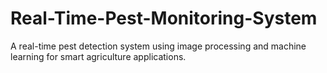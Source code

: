 # Real-Time-Pest-Monitoring-System
A real-time pest detection system using image processing and machine learning for smart agriculture applications.
